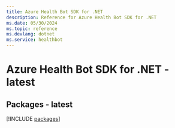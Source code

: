 ```yaml
---
title: Azure Health Bot SDK for .NET
description: Reference for Azure Health Bot SDK for .NET
ms.date: 05/30/2024
ms.topic: reference
ms.devlang: dotnet
ms.service: healthbot
---
```

# Azure Health Bot SDK for .NET - latest
## Packages - latest
[!INCLUDE [packages](health-bot-index.md)]